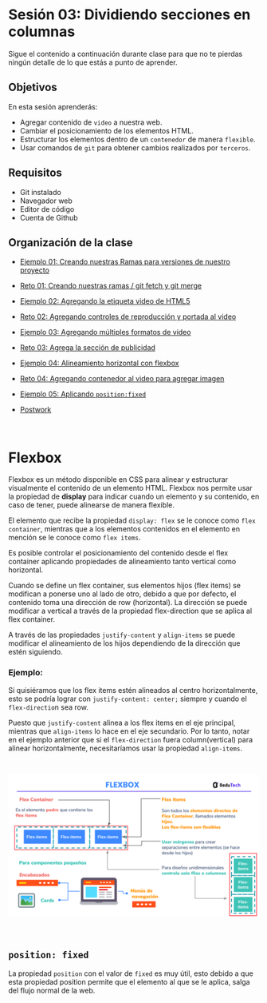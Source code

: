 # Sesión 03: Dividiendo secciones en columnas

Sigue el contenido a continuación durante clase para que no te pierdas ningún
detalle de lo que estás a punto de aprender.

## Objetivos

En esta sesión aprenderás:

- Agregar contenido de `video` a nuestra web.
- Cambiar el posicionamiento de los elementos HTML.
- Estructurar los elementos dentro de un `contenedor` de manera `flexible`.
- Usar comandos de `git` para obtener cambios realizados por `terceros`.

## Requisitos

- Git  instalado
- Navegador web
- Editor de código 
- Cuenta de Github

## Organización de la clase

- [Ejemplo 01: Creando nuestras Ramas para versiones de nuestro proyecto](./Ejemplo-01)

- [Reto  01: Creando nuestras ramas / git fetch y git merge](./reto-01)

- [Ejemplo  02: Agregando la etiqueta video de HTML5](./Ejemplo-02)

- [Reto  02: Agregando controles de reproducción y portada al video](./reto-02)

- [Ejemplo  03: Agregando múltiples formatos de video](./Ejemplo-03)

- [Reto  03: Agrega la sección de publicidad](./reto-03)

- [Ejemplo  04: Alineamiento horizontal con flexbox](./Ejemplo-04)

- [Reto  04: Agregando contenedor al video para agregar imagen](./reto-04)

- [Ejemplo  05: Aplicando `position:fixed`](./Ejemplo-05)

- [Postwork](./postwork)

<br/>

# Flexbox

Flexbox es un método disponible en CSS para alinear y estructurar visualmente el contenido de un elemento HTML. Flexbox nos permite usar la propiedad de **display** para indicar cuando un elemento y su contenido, en caso de tener, puede alinearse de manera flexible.

El elemento que recibe la propiedad `display: flex` se le conoce como `flex container`, mientras que a los elementos contenidos en el elemento en mención se le conoce como `flex items`.

Es posible controlar el posicionamiento del contenido desde el flex container aplicando propiedades de alineamiento tanto vertical como horizontal.

Cuando se define un flex container, sus elementos hijos (flex items) se modifican a ponerse uno al lado de otro, debido a que por defecto, el contenido toma una dirección de row (horizontal). La dirección se puede modificar a vertical a través de la propiedad flex-direction que se aplica al flex container.

A través de las propiedades `justify-content` y `align-items` se puede modificar el alineamiento de los hijos dependiendo de la dirección que estén siguiendo.

### Ejemplo:

Si quisiéramos que los flex items estén alineados al centro horizontalmente, esto se podría lograr con `justify-content: center;` siempre y cuando el `flex-directio`n sea row.

Puesto que `justify-content` alinea a los flex items en el eje principal, mientras que `align-items` lo hace en el eje secundario. Por lo tanto, notar en el ejemplo anterior que si el `flex-direction` fuera column(vertical) para alinear horizontalmente, necesitaríamos usar la propiedad `align-items`.

<br/>

![](./assets/s3.png)

<br/>

## `position: fixed`

La propiedad `position` con el valor de `fixed` es muy útil, esto debido a que esta propiedad position permite que el elemento al que se le aplica, salga del flujo normal de la web.